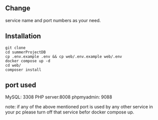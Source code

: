## Change

service name and port numbers as your need.

## Installation

```shell
git clone
cd summerProjectDB
cp .env.example .env && cp web/.env.example web/.env
docker compose up -d
cd web/
composer install
```

## port used

MySQL: 3308
PHP server:8008
phpmyadmin: 9088

note: if any of the above mentioned port is used by any other service in your pc please turn off that service befor docker compose up.
